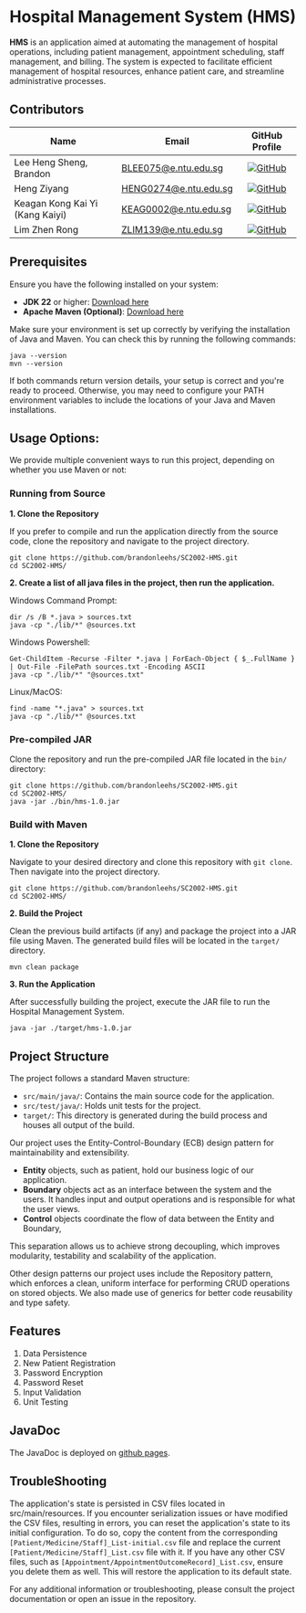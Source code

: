 # Hospital Management System (HMS)

**HMS** is an application aimed at automating the management of hospital operations, including patient management, appointment scheduling, staff management, and billing. The system is expected to facilitate efficient management of hospital resources, enhance patient care, and streamline administrative processes.

## Contributors

| Name                            | Email                 |                                                                   GitHub Profile                                                                    |
| ------------------------------- | --------------------- | :-------------------------------------------------------------------------------------------------------------------------------------------------: |
| Lee Heng Sheng, Brandon         | BLEE075@e.ntu.edu.sg  | [![GitHub](https://img.shields.io/badge/brandonleehs-%23121011.svg?style=flat-square&logo=github&logoColor=white)](https://github.com/brandonleehs) |
| Heng Ziyang                     | HENG0274@e.ntu.edu.sg |    [![GitHub](https://img.shields.io/badge/Zycrannny-%23121011.svg?style=flat-square&logo=github&logoColor=white)](https://github.com/Zycrannny)    |
| Keagan Kong Kai Yi (Kang Kaiyi) | KEAG0002@e.ntu.edu.sg |       [![GitHub](https://img.shields.io/badge/kekgan-%23121011.svg?style=flat-square&logo=github&logoColor=white)](https://github.com/kekgan)       |
| Lim Zhen Rong                   | ZLIM139@e.ntu.edu.sg  |   [![GitHub](https://img.shields.io/badge/alvinlimzr-%23121011.svg?style=flat-square&logo=github&logoColor=white)](https://github.com/alvinlimzr)   |

## Prerequisites

Ensure you have the following installed on your system:

- **JDK 22** or higher: [Download here](https://www.oracle.com/sg/java/technologies/downloads/)
- **Apache Maven (Optional)**: [Download here](https://maven.apache.org/download.cgi)

Make sure your environment is set up correctly by verifying the installation of Java and Maven. You can check this by running the following commands:

```
java --version
mvn --version
```

If both commands return version details, your setup is correct and you're ready to proceed. Otherwise, you may need to configure your PATH environment variables to include the locations of your Java and Maven installations.

## Usage Options:

We provide multiple convenient ways to run this project, depending on whether you use Maven or not:

### Running from Source

**1. Clone the Repository**

If you prefer to compile and run the application directly from the source code, clone the repository and navigate to the project directory.

```
git clone https://github.com/brandonleehs/SC2002-HMS.git
cd SC2002-HMS/
```

**2. Create a list of all java files in the project, then run the application.**

Windows Command Prompt:

```
dir /s /B *.java > sources.txt
java -cp "./lib/*" @sources.txt
```

Windows Powershell:

```
Get-ChildItem -Recurse -Filter *.java | ForEach-Object { $_.FullName } | Out-File -FilePath sources.txt -Encoding ASCII
java -cp "./lib/*" "@sources.txt"
```

Linux/MacOS:

```
find -name "*.java" > sources.txt
java -cp "./lib/*" @sources.txt
```

### Pre-compiled JAR

Clone the repository and run the pre-compiled JAR file located in the `bin/` directory:

```
git clone https://github.com/brandonleehs/SC2002-HMS.git
cd SC2002-HMS/
java -jar ./bin/hms-1.0.jar
```

### Build with Maven

**1. Clone the Repository**

Navigate to your desired directory and clone this repository with `git clone`. Then navigate into the project directory.

```
git clone https://github.com/brandonleehs/SC2002-HMS.git
cd SC2002-HMS/
```

**2. Build the Project**

Clean the previous build artifacts (if any) and package the project into a JAR file using Maven. The generated build files will be located in the `target/` directory.

```
mvn clean package
```

**3. Run the Application**

After successfully building the project, execute the JAR file to run the Hospital Management System.

```
java -jar ./target/hms-1.0.jar
```

## Project Structure

The project follows a standard Maven structure:

- `src/main/java/`: Contains the main source code for the application.
- `src/test/java/`: Holds unit tests for the project.
- `target/`: This directory is generated during the build process and houses all output of the build.

Our project uses the Entity-Control-Boundary (ECB) design pattern for maintainability and extensibility.

- **Entity** objects, such as patient, hold our business logic of our application.
- **Boundary** objects act as an interface between the system and the users. It handles input and output operations and is responsible for what the user views.
- **Control** objects coordinate the flow of data between the Entity and Boundary,

This separation allows us to achieve strong decoupling, which improves modularity, testability and scalability of the application.

Other design patterns our project uses include the Repository pattern, which enforces a clean, uniform interface for performing CRUD operations on stored objects. We also made use of generics for better code reusability and type safety.

## Features

1. Data Persistence
2. New Patient Registration
3. Password Encryption
4. Password Reset
5. Input Validation
6. Unit Testing

## JavaDoc

The JavaDoc is deployed on [github pages](https://brandonleehs.github.io/SC2002-HMS/).

## TroubleShooting

The application's state is persisted in CSV files located in src/main/resources. If you encounter serialization issues or have modified the CSV files, resulting in errors, you can reset the application's state to its initial configuration. To do so, copy the content from the corresponding `[Patient/Medicine/Staff]_List-initial.csv` file and replace the current `[Patient/Medicine/Staff]_List.csv` file with it. If you have any other CSV files, such as `[Appointment/AppointmentOutcomeRecord]_List.csv`, ensure you delete them as well. This will restore the application to its default state.

For any additional information or troubleshooting, please consult the project documentation or open an issue in the repository.
